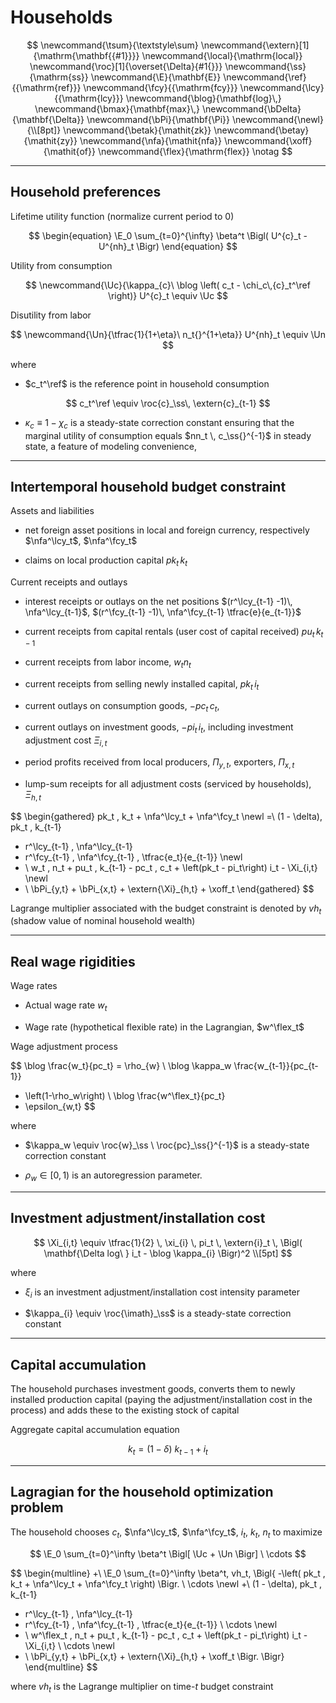 
# Households

$$
\newcommand{\tsum}{\textstyle\sum}
\newcommand{\extern}[1]{\mathrm{\mathbf{{#1}}}}
\newcommand{\local}{\mathrm{local}}
\newcommand{\roc}[1]{\overset{\Delta}{#1{}}}
\newcommand{\ss}{\mathrm{ss}}
\newcommand{\E}{\mathbf{E}}
\newcommand{\ref}{{\mathrm{ref}}}
\newcommand{\fcy}{{\mathrm{fcy}}}
\newcommand{\lcy}{{\mathrm{lcy}}}
\newcommand{\blog}{\mathbf{log}\,}
\newcommand{\bmax}{\mathbf{max}\,}
\newcommand{\bDelta}{\mathbf{\Delta}}
\newcommand{\bPi}{\mathbf{\Pi}}
\newcommand{\newl}{\\[8pt]}
\newcommand{\betak}{\mathit{zk}}
\newcommand{\betay}{\mathit{zy}}
\newcommand{\nfa}{\mathit{nfa}}
\newcommand{\xoff}{\mathit{of}}
\newcommand{\flex}{\mathrm{flex}}
\notag
$$

---

## Household preferences

Lifetime utility function (normalize current period to $0$)

$$
\begin{equation}
\E_0 \sum_{t=0}^{\infty} \beta^t \Bigl( U^{c}_t - U^{nh}_t \Bigr)
\end{equation}
$$

Utility from consumption

$$
\newcommand{\Uc}{\kappa_{c}\ \blog \left( c_t - \chi_c\,{c}_t^\ref \right)}
U^{c}_t \equiv \Uc
$$

Disutility from labor

$$
\newcommand{\Un}{\tfrac{1}{1+\eta}\ n_t{}^{1+\eta}}
U^{nh}_t \equiv \Un
$$

where 

* $c_t^\ref$ is the reference point in household consumption

$$
c_t^\ref \equiv \roc{c}_\ss\, \extern{c}_{t-1}
$$

* $\kappa_{c} \equiv 1 - \chi_c$ is a steady-state
  correction constant ensuring that the marginal utility of consumption
  equals $nn_t \, c_\ss{}^{-1}$ in steady state, a feature of
  modeling convenience,

---

## Intertemporal household budget constraint

Assets and liabilities

* net foreign asset positions in local and foreign currency, respectively
$\nfa^\lcy_t$, $\nfa^\fcy_t$

* claims on local production capital
  $pk_t\, k_t$

Current receipts and outlays

* interest receipts or outlays on the net positions
  $(r^\lcy_{t-1} -1)\, \nfa^\lcy_{t-1}$,
  $(r^\fcy_{t-1} -1)\, \nfa^\fcy_{t-1} \tfrac{e}{e_{t-1}}$

* current receipts from capital rentals (user cost of capital received)
$pu_t\, k_{t-1}$

* current receipts from labor income, $w_t n_t$

* current receipts from selling newly installed capital, $pk_t\,i_t$

* current outlays on consumption goods, $-pc_t \, c_t$,

* current outlays on investment goods, $-pi_t \, i_t$, including investment
  adjustment cost $\Xi_{i,t}$

* period profits received from local producers, $\Pi_{y,t}$, exporters, $\Pi_{x,t}$

* lump-sum receipts for all adjustment costs (serviced by households),
  $\Xi_{h,t}$

$$
\begin{gathered}
pk_t \, k_t + \nfa^\lcy_t + \nfa^\fcy_t
\newl
=\ 
(1 - \delta)\, pk_t \, k_{t-1} 
+ r^\lcy_{t-1} \, \nfa^\lcy_{t-1}
+ r^\fcy_{t-1} \, \nfa^\fcy_{t-1} \, \tfrac{e_t}{e_{t-1}}
\newl
+ \ w_t \, n_t + pu_t \, k_{t-1} - pc_t \, c_t + \left(pk_t - pi_t\right) i_t - \Xi_{i,t} 
\newl
+ \ \bPi_{y,t} + \bPi_{x,t} + \extern{\Xi}_{h,t} + \xoff_t
\end{gathered}
$$


Lagrange multiplier associated with the budget constraint is denoted by
$vh_t$ (shadow value of nominal household wealth)


---

## Real wage rigidities

Wage rates

* Actual wage rate $w_t$

* Wage rate (hypothetical flexible rate) in the Lagrangian, $w^\flex_t$

Wage adjustment process

$$
\blog \frac{w_t}{pc_t} 
= \rho_{w} \ \blog \kappa_w \frac{w_{t-1}}{pc_{t-1}}
+ \left(1-\rho_w\right) \ \blog \frac{w^\flex_t}{pc_t}
+ \epsilon_{w,t}
$$

where 

* $\kappa_w \equiv \roc{w}_\ss \ \roc{pc}_\ss{}^{-1}$ is a steady-state
  correction constant

*  $\rho_w\in[0,\,1)$ is an autoregression parameter.

---

## Investment adjustment/installation cost


$$
\Xi_{i,t}
\equiv 
\tfrac{1}{2} \, \xi_{i} \, pi_t \, \extern{i}_t \, \Bigl( \mathbf{\Delta log\ } i_t - \blog \kappa_{i} \Bigr)^2 \\[5pt]
$$

where

* $\xi_i$
is an investment adjustment/installation cost intensity parameter

* $\kappa_{i} \equiv \roc{\imath}_\ss$
is a steady-state correction constant


---

## Capital accumulation

The household purchases investment goods, converts them to newly installed
production capital (paying the adjustment/installation cost in the process)
and adds these to the existing stock of capital

Aggregate capital accumulation equation

$$
k_t = (1-\delta)\ k_{t-1} + i_t
$$


---

## Lagragian for the household optimization problem

The household chooses
$c_t$, $\nfa^\lcy_t$, $\nfa^\fcy_t$, $i_{t}$, $k_t$, $n_t$
to maximize

$$
\E_0 \sum_{t=0}^\infty \beta^t \Bigl[
\Uc + \Un \Bigr] \ \cdots
$$

$$
\begin{multline}
+\ \E_0 \sum_{t=0}^\infty \beta^t\, vh_t\, \Bigl\{
-\left( pk_t \, k_t + \nfa^\lcy_t + \nfa^\fcy_t \right)
\Bigr.
\ \cdots \newl
+\ (1 - \delta)\, pk_t \, k_{t-1} 
+ r^\lcy_{t-1} \, \nfa^\lcy_{t-1}
+ r^\fcy_{t-1} \, \nfa^\fcy_{t-1} \, \tfrac{e_t}{e_{t-1}}
\ \cdots \newl
+ \ w^\flex_t \, n_t + pu_t \, k_{t-1} - pc_t \, c_t + \left(pk_t - pi_t\right) i_t - \Xi_{i,t} 
\ \cdots \newl
+ \ \bPi_{y,t} + \bPi_{x,t} + \extern{\Xi}_{h,t} + \xoff_t
\Bigr. \Bigr\} 
\end{multline}
$$

where $vh_t$ is the Lagrange multiplier on time-$t$ budget constraint

